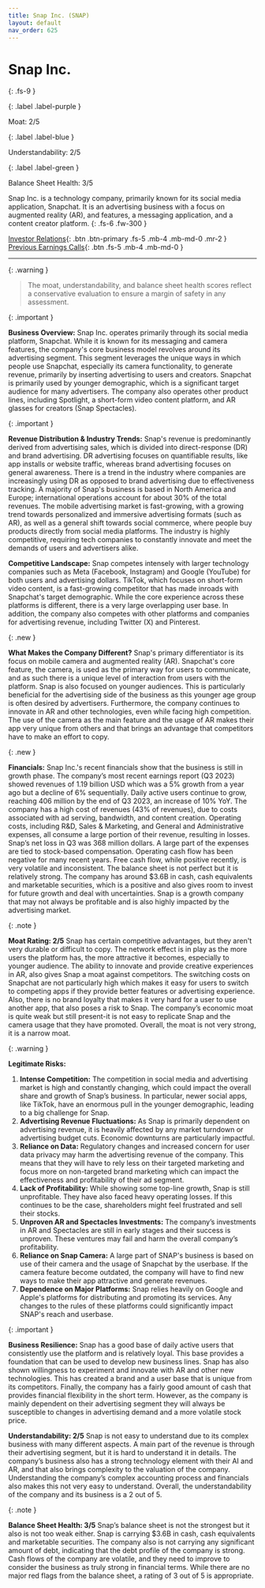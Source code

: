 ```yaml
---
title: Snap Inc. (SNAP)
layout: default
nav_order: 625
---
```


# Snap Inc.
{: .fs-9 }

{: .label .label-purple }

Moat: 2/5

{: .label .label-blue }

Understandability: 2/5

{: .label .label-green }

Balance Sheet Health: 3/5

Snap Inc. is a technology company, primarily known for its social media application, Snapchat. It is an advertising business with a focus on augmented reality (AR), and features, a messaging application, and a content creator platform.
{: .fs-6 .fw-300 }

[Investor Relations](https://www.google.com/search?q=SNAP+investor+relations){: .btn .btn-primary .fs-5 .mb-4 .mb-md-0 .mr-2 }
[Previous Earnings Calls](https://discountingcashflows.com/company/SNAP/transcripts/){: .btn .fs-5 .mb-4 .mb-md-0 }

---

{: .warning }
>The moat, understandability, and balance sheet health scores reflect a conservative evaluation to ensure a margin of safety in any assessment.



{: .important }

**Business Overview:**
Snap Inc. operates primarily through its social media platform, Snapchat. While it is known for its messaging and camera features, the company's core business model revolves around its advertising segment. This segment leverages the unique ways in which people use Snapchat, especially its camera functionality, to generate revenue, primarily by inserting advertising to users and creators. Snapchat is primarily used by younger demographic, which is a significant target audience for many advertisers.
The company also operates other product lines, including Spotlight, a short-form video content platform, and AR glasses for creators (Snap Spectacles).

{: .important }

**Revenue Distribution & Industry Trends:**
Snap's revenue is predominantly derived from advertising sales, which is divided into direct-response (DR) and brand advertising. DR advertising focuses on quantifiable results, like app installs or website traffic, whereas brand advertising focuses on general awareness. There is a trend in the industry where companies are increasingly using DR as opposed to brand advertising due to effectiveness tracking. A majority of Snap's business is based in North America and Europe; international operations account for about 30% of the total revenues.
The mobile advertising market is fast-growing, with a growing trend towards personalized and immersive advertising formats (such as AR), as well as a general shift towards social commerce, where people buy products directly from social media platforms. The industry is highly competitive, requiring tech companies to constantly innovate and meet the demands of users and advertisers alike.

**Competitive Landscape:**
Snap competes intensely with larger technology companies such as Meta (Facebook, Instagram) and Google (YouTube) for both users and advertising dollars. TikTok, which focuses on short-form video content, is a fast-growing competitor that has made inroads with Snapchat's target demographic. While the core experience across these platforms is different, there is a very large overlapping user base. In addition, the company also competes with other platforms and companies for advertising revenue, including Twitter (X) and Pinterest.

{: .new }

**What Makes the Company Different?**
Snap's primary differentiator is its focus on mobile camera and augmented reality (AR). Snapchat's core feature, the camera, is used as the primary way for users to communicate, and as such there is a unique level of interaction from users with the platform. Snap is also focused on younger audiences. This is particularly beneficial for the advertising side of the business as this younger age group is often desired by advertisers. Furthermore, the company continues to innovate in AR and other technologies, even while facing high competition.
The use of the camera as the main feature and the usage of AR makes their app very unique from others and that brings an advantage that competitors have to make an effort to copy.

{: .new }

**Financials:**
Snap Inc.'s recent financials show that the business is still in growth phase.
The company’s most recent earnings report (Q3 2023) showed revenues of 1.19 billion USD which was a 5% growth from a year ago but a decline of 6% sequentially. Daily active users continue to grow, reaching 406 million by the end of Q3 2023, an increase of 10% YoY.
The company has a high cost of revenues (43% of revenues), due to costs associated with ad serving, bandwidth, and content creation. Operating costs, including R&D, Sales & Marketing, and General and Administrative expenses, all consume a large portion of their revenue, resulting in losses. Snap’s net loss in Q3 was 368 million dollars.
A large part of the expenses are tied to stock-based compensation. Operating cash flow has been negative for many recent years. Free cash flow, while positive recently, is very volatile and inconsistent. The balance sheet is not perfect but it is relatively strong. The company has around $3.6B in cash, cash equivalents and marketable securities, which is a positive and also gives room to invest for future growth and deal with uncertainties.
Snap is a growth company that may not always be profitable and is also highly impacted by the advertising market.

{: .note }

**Moat Rating: 2/5**
Snap has certain competitive advantages, but they aren't very durable or difficult to copy. 
The network effect is in play as the more users the platform has, the more attractive it becomes, especially to younger audience. The ability to innovate and provide creative experiences in AR, also gives Snap a moat against competitors.
The switching costs on Snapchat are not particularly high which makes it easy for users to switch to competing apps if they provide better features or advertising experience. Also, there is no brand loyalty that makes it very hard for a user to use another app, that also poses a risk to Snap.
The company’s economic moat is quite weak but still present-it is not easy to replicate Snap and the camera usage that they have promoted. Overall, the moat is not very strong, it is a narrow moat.

{: .warning }

**Legitimate Risks:**
1.  **Intense Competition:** The competition in social media and advertising market is high and constantly changing, which could impact the overall share and growth of Snap’s business. In particular, newer social apps, like TikTok, have an enormous pull in the younger demographic, leading to a big challenge for Snap.
2. **Advertising Revenue Fluctuations:** As Snap is primarily dependent on advertising revenue, it is heavily affected by any market turndown or advertising budget cuts. Economic downturns are particularly impactful.
3. **Reliance on Data:** Regulatory changes and increased concern for user data privacy may harm the advertising revenue of the company. This means that they will have to rely less on their targeted marketing and focus more on non-targeted brand marketing which can impact the effectiveness and profitability of their ad segment.
4. **Lack of Profitability:** While showing some top-line growth, Snap is still unprofitable. They have also faced heavy operating losses. If this continues to be the case, shareholders might feel frustrated and sell their stocks.
5. **Unproven AR and Spectacles Investments:** The company’s investments in AR and Spectacles are still in early stages and their success is unproven. These ventures may fail and harm the overall company’s profitability.
6. **Reliance on Snap Camera:** A large part of SNAP's business is based on use of their camera and the usage of Snapchat by the userbase. If the camera feature become outdated, the company will have to find new ways to make their app attractive and generate revenues.
7. **Dependence on Major Platforms:** Snap relies heavily on Google and Apple's platforms for distributing and promoting its services. Any changes to the rules of these platforms could significantly impact SNAP's reach and userbase.

{: .important }

**Business Resilience:**
Snap has a good base of daily active users that consistently use the platform and is relatively loyal. This base provides a foundation that can be used to develop new business lines. Snap has also shown willingness to experiment and innovate with AR and other new technologies. This has created a brand and a user base that is unique from its competitors. Finally, the company has a fairly good amount of cash that provides financial flexibility in the short term.
However, as the company is mainly dependent on their advertising segment they will always be susceptible to changes in advertising demand and a more volatile stock price.

**Understandability: 2/5**
Snap is not easy to understand due to its complex business with many different aspects. A main part of the revenue is through their advertising segment, but it is hard to understand it in details. The company’s business also has a strong technology element with their AI and AR, and that also brings complexity to the valuation of the company. Understanding the company’s complex accounting process and financials also makes this not very easy to understand. Overall, the understandability of the company and its business is a 2 out of 5.

{: .note }

**Balance Sheet Health: 3/5**
Snap’s balance sheet is not the strongest but it also is not too weak either. Snap is carrying $3.6B in cash, cash equivalents and marketable securities. The company also is not carrying any significant amount of debt, indicating that the debt profile of the company is strong. Cash flows of the company are volatile, and they need to improve to consider the business as truly strong in financial terms. While there are no major red flags from the balance sheet, a rating of 3 out of 5 is appropriate.